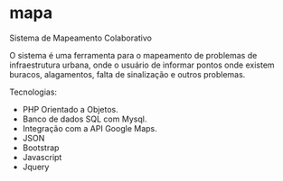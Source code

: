 # mapa

Sistema de Mapeamento Colaborativo

O sistema é uma ferramenta para o mapeamento de problemas de infraestrutura urbana, onde o usuário de informar pontos onde existem buracos, alagamentos, falta de sinalização e outros problemas.

Tecnologias: 
* PHP Orientado a Objetos.
* Banco de dados SQL com Mysql.
* Integração com a API Google Maps.
* JSON
* Bootstrap
* Javascript
* Jquery
